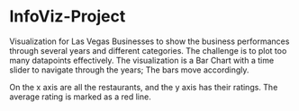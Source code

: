 # InfoViz-Project
Visualization for Las Vegas Businesses to show the business performances through several years and different categories. The challenge is to plot too many datapoints effectively.
The visualization is a Bar Chart with a time slider to navigate through the years; The bars move accordingly.

On the x axis are all the restaurants, and the y axis has their ratings. The average rating is marked as a red line.
